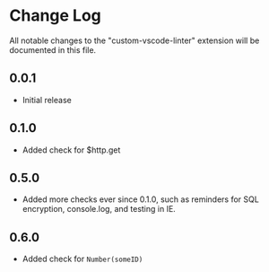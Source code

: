 # Change Log

All notable changes to the "custom-vscode-linter" extension will be documented in this file.

## 0.0.1

- Initial release

## 0.1.0

- Added check for \$http.get

## 0.5.0

- Added more checks ever since 0.1.0, such as reminders for SQL encryption, console.log, and testing in IE.

## 0.6.0

- Added check for `Number(someID)`
